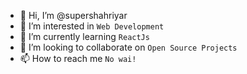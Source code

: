 - 👋 Hi, I’m @supershahriyar
- 👀 I’m interested in `Web Development`
- 🌱 I’m currently learning `ReactJs`
- 💞️ I’m looking to collaborate on `Open Source Projects`
- 📫 How to reach me `No wai!`

<!---
supershahriyar/supershahriyar is a ✨ special ✨ repository because its `README.md` (this file) appears on your GitHub profile.
You can click the Preview link to take a look at your changes.
--->
